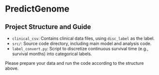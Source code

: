 # PredictGenome

## Project Structure and Guide

- `clinical_csv`: Contains clinical data files, using `disc_label` as the label.
- `src/`: Source code directory, including main model and analysis code.
- `label_convert.py`: Script to discretize continuous survival time (e.g., survival months) into categorical labels.

Please prepare your data and run the code according to the structure above.
